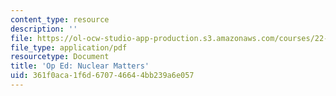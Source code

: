 ```yaml
---
content_type: resource
description: ''
file: https://ol-ocw-studio-app-production.s3.amazonaws.com/courses/22-011-nuclear-engineering-science-systems-and-society-spring-2020/361f0aca1f6d670746644bb239a6e057_MIT22_011S20_NuclearMatters.pdf
file_type: application/pdf
resourcetype: Document
title: 'Op Ed: Nuclear Matters'
uid: 361f0aca-1f6d-6707-4664-4bb239a6e057
---
```

